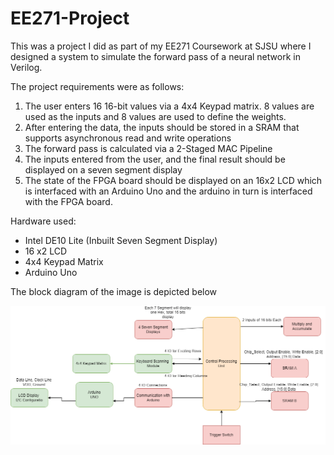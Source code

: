 # EE271-Project

This was a project I did as part of my EE271 Coursework at SJSU where I designed a system to simulate the forward pass of a neural network in Verilog. 

The project requirements were as follows:
1) The user enters 16 16-bit values via a 4x4 Keypad matrix. 8 values are used as the inputs and 8 values are used to define the weights. 
2) After entering the data, the inputs should be stored in a SRAM that supports asynchronous read and write operations 
3) The forward pass is calculated via a 2-Staged MAC Pipeline
4) The inputs entered from the user, and the final result should be displayed on a seven segment display 
5) The state of the FPGA board should be displayed on an 16x2 LCD which is interfaced with an  Arduino Uno and the arduino in turn is interfaced with the FPGA board. 


Hardware used: 
- Intel DE10 Lite (Inbuilt Seven Segment Display)
- 16 x2 LCD 
- 4x4 Keypad Matrix 
- Arduino Uno 

The block diagram of the image is depicted below

<img src="https://github.com/Vasu-Eranki/EE271-Project-/blob/main/images/Block_Diagram.png">
